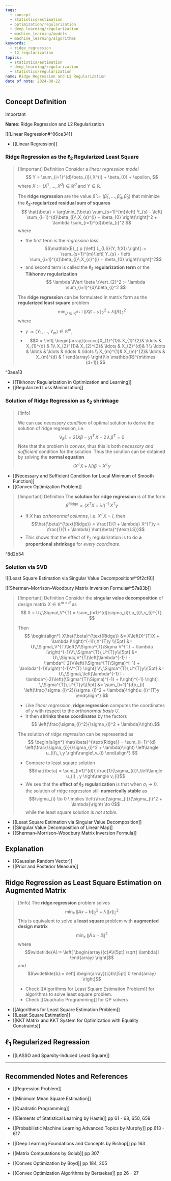 ```yaml
---
tags:
  - concept
  - statistics/estimation
  - optimization/regularization
  - deep_learning/regularization
  - machine_learning/models
  - machine_learning/algorithms
keywords:
  - ridge_regression
  - l2_regularization
topics:
  - statistics/estimation
  - deep_learning/regularization
  - statistics/regularization
name: Ridge Regression and L2 Regularization
date of note: 2024-08-22
---
```


## Concept Definition

>[!important]
>**Name**: Ridge Regression and L2 Regularization

![[Linear Regression#^06ce34]]

- [[Linear Regression]]

### Ridge Regression as the $\ell_{2}$ Regularized Least Square

>[!important] Definition
>Consider a *linear regression model*
>$$
>Y = \sum_{i=1}^{d}\beta_{i}\,X^{i} + \beta_{0} + \epsilon,
>$$
>where $X := (X^1 \,{,}\ldots{,}\,X^{d})\in \mathbb{R}^{d}$ and $Y\in \mathbb{R}$.
>
>The **ridge regression** are the value $\hat{\beta} := (\hat{\beta}_1 \,{,}\ldots{,}\,\hat{\beta}_d,\,\hat{\beta}_{0})$ that minimize the **$\ell_{2}$-regularized residual sum of squares**
>$$
>\hat{\beta} = \arg\min_{\beta} \sum_{s=1}^{m}\left[ Y_{s} - \left( \sum_{i=1}^{d}\beta_{i}\,X_{s}^{i} + \beta_{0} \right)\right]^2 + \lambda \sum_{i=1}^{d}\beta_{i}^2
>$$
>where 
>- the first term is the *regression loss* $$\mathbb{E}_{ p }\left[  L_{LS}(Y, f(X)) \right] := \sum_{s=1}^{m}\left[ Y_{s} - \left( \sum_{i=1}^{d}\beta_{i}\,X_{s}^{i} + \beta_{0} \right)\right]^2$$
>- and second term is called the **$\ell_{2}$ regularization term** or the **Tikhonov regularization**
>$$
>  \lambda \lVert \beta \rVert_{2}^2 :=   \lambda \sum_{i=1}^{d}\beta_{i}^2
>$$
>
>
>The **ridge regression** can be formulated in matrix form as the **regularized least square** problem
>$$
>\min_{\beta\in \mathbb{R}^{d+1}}\; \lVert X\beta - y \rVert_{2}^2 + \lambda \lVert \beta \rVert_{2}^2  
>$$
>where 
>- $y := (Y_{1} \,{,}\ldots{,}\,Y_{m})\in \mathbb{R}^{m}$,  
>- $$X = \left[ \begin{array}{ccccc}X_{1}^{1}& X_{1}^{2}& \ldots & X_{1}^{d} & 1\\ X_{2}^{1}& X_{2}^{2}& \ldots & X_{2}^{d}& 1 \\ \ldots & \ldots & \ldots & \ldots & \ldots \\ X_{m}^{1}& X_{m}^{2}& \ldots & X_{m}^{d} & 1  \end{array} \right]\in \mathbb{R}^{m\times (d+1)},$$

^3aea13

- [[Tikhonov Regularization in Optimization and Learning]]
- [[Regularized Loss Minimization]]

### Solution of Ridge Regression as $\ell_2$ shrinkage

>[!info]
>
>We can use *necessary condition* of optimal solution to derive the solution of ridge regression, i.e.
>$$
>\nabla_{\beta} L = 2\left(X\beta - y\right)^{T}\,X+ 2\,\lambda\,\beta^{T} = 0
>$$
>Note that the problem is *convex*, thus this is both *necessary and sufficient* condition for the solution. Thus the solution can be obtained by solving the **normal equation**
>$$
>\left(X^{T}X+ \lambda I\right)\beta = X^{T}y
>$$

- [[Necessary and Sufficient Condition for Local Minimum of Smooth Function]]
- [[Convex Optimization Problem]]

>[!important] Definition
>The **solution for ridge regression** is of the form
>$$
>\hat{\beta}^{\text{Ridge}} = \left(X^{T}X + \lambda I\right)^{-1}\,X^{T}y
>$$
>- If $X$ has *orthonormal columns*, i.e. $X^{T}X = I$, then $$\hat{\beta}^{\text{Ridge}} = \frac{1}{1 + \lambda} X^{T}y = \frac{1}{1 + \lambda} \hat{\beta}^{\text{LS}}$$
>- This shows that the effect of $\ell_{2}$ regularization is to do **a proportional shrinkage** for *every coordinate*.

^8d2b54


### Solution via SVD

![[Least Square Estimation via Singular Value Decomposition#^9f2cf8]]

![[Sherman–Morrison–Woodbury Matrix Inversion Formula#^57a83b]]

>[!important] Definition
>Consider the **singular value decomposition** of design matrix $X \in \mathbb{R}^{m\times d}$ as
>$$
>  X = U\,\Sigma\,V^{T} = \sum_{i=1}^{d}\sigma_{i}\,u_{i}\,v_{i}^{T}.
>$$
>
>Then 
>$$
>\begin{align*}
> X\hat{\beta}^{\text{Ridge}} &= X\left(X^{T}X + \lambda I\right)^{-1}\,X^{T}y \\[5pt]
> &= U\,\Sigma\,V^{T}\left(V\Sigma^{T}\Sigma V^{T} + \lambda I\right)^{-1}V\,\Sigma^{T}\,U^{T}y\\[5pt]
> &=  U\,\Sigma\,V^{T}\left[\lambda^{-1} I - \lambda^{-2}V\left((\Sigma^{T}\Sigma)^{-1}  + \lambda^{-1}I\right)^{-1}V^{T}   \right] V\,\Sigma^{T}\,U^{T}y\\[5pt]
> &= U\,\Sigma\,\left[\lambda^{-1} I - \lambda^{-2}\left((\Sigma^{T}\Sigma)^{-1}  + I\right)^{-1}   \right] \,\Sigma^{T}\,U^{T}y\\[5pt]
> &= \sum_{i=1}^{d}u_{i} \left(\frac{\sigma_{i}^2}{\sigma_{i}^2 + \lambda}\right)u_{i}^{T}y
>\end{align*}
>$$
>- Like *linear regression*, **ridge regression** computes the coordinates of $y$ with respect to the *orthonormal basis* $U$. 
>- It then **shrinks these coordinates** by the factors $$ \left(\frac{\sigma_{i}^2}{\sigma_{i}^2 + \lambda}\right).$$
>
>The solution of *ridge regression* can be represented as
>$$
>\begin{align*}
>\hat{\beta}^{\text{Ridge}} = \sum_{i=1}^{d} \left(\frac{\sigma_{i}}{\sigma_{i}^2 + \lambda}\right) \left\langle  u_{i}\,,\,y    \right\rangle\,v_{i}
>\end{align*}
>$$
>- Compare to least square solution $$\hat{\beta} = \sum_{i=1}^{d}\,\frac{1}{\sigma_{i}}\,\left\langle u_{i} , y \right\rangle v_{i}$$
>- We see that the **effect of $\ell_{2}$ regularization** is that when $\sigma_{i} \to 0$, the solution of ridge regression still **numerically stable** as $$\sigma_{i} \to 0 \implies \left(\frac{\sigma_{i}}{\sigma_{i}^2 + \lambda}\right) \to 0$$ while the least square solution is *not stable*.

- [[Least Square Estimation via Singular Value Decomposition]]
- [[Singular Value Decomposition of Linear Map]]
- [[Sherman–Morrison–Woodbury Matrix Inversion Formula]]

## Explanation


- [[Gaussian Random Vector]]
- [[Prior and Posterior Measure]]


## Ridge Regression as Least Square Estimation on Augmented Matrix

>[!info]
>The **ridge regression** problem solves
>$$
>\min_{x} \; \lVert Ax - b \rVert_{2}^2 + \lambda\,\lVert x \rVert_{2}^2  
>$$
>This is equivalent to solve a **least square** problem with **augmented design matrix**
>$$
>\min_{x}\; \lVert \widetilde{A}\,x -   \widetilde{b}\rVert^2 
>$$
>where $$\widetilde{A}:= \left[ \begin{array}{c}A\\[5pt] \sqrt{ \lambda}I \end{array} \right]$$ and $$\widetilde{b}:= \left[ \begin{array}{c}b\\[5pt] 0 \end{array} \right]$$
>- Check [[Algorithms for Least Square Estimation Problem]] for algorithms to solve least square problem.
>- Check [[Quadratic Programming]] for QP solvers

- [[Algorithms for Least Square Estimation Problem]]
- [[Least Square Estimation]]
- [[KKT Matrix and KKT System for Optimization with Equality Constraints]]

## $\ell_{1}$ Regularized Regression

- [[LASSO and Sparsity-Induced Least Square]]


-----------
##  Recommended Notes and References



- [[Regression Problem]]
- [[Minimum Mean Square Estimation]]
- [[Quadratic Programming]]

- [[Elements of Statistical Learning by Hastie]] pp 61 - 68, 650, 659
- [[Probabilistic Machine Learning Advanced Topics by Murphy]] pp 613 - 617
- [[Deep Learning Foundations and Concepts by Bishop]] pp 163
- [[Matrix Computations by Golub]] pp 307
- [[Convex Optimization by Boyd]] pp 184, 205
- [[Convex Optimization Algorithms by Bertsekas]] pp 26 - 27